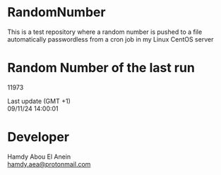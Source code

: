 # RandomNumber    
This is a test repository where a random number is pushed to a file automatically passwordless from a cron job in my Linux CentOS server    
# Random Number of the last run   
11973
      
Last update (GMT +1)    
09/11/24 14:00:01
# Developer    
Hamdy Abou El Anein   
hamdy.aea@protonmail.com
